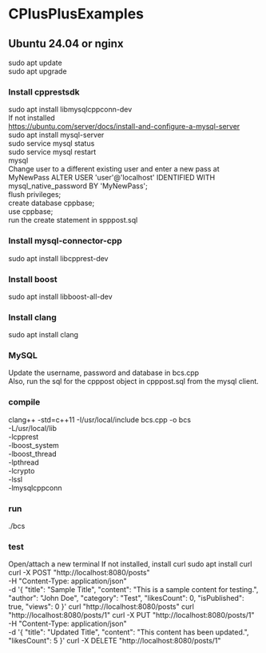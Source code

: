 # CPlusPlusExamples

## Ubuntu 24.04 or nginx
sudo apt update <br />
sudo apt upgrade<br />
### Install cpprestsdk
sudo apt install libmysqlcppconn-dev<br />
If not installed<br />
https://ubuntu.com/server/docs/install-and-configure-a-mysql-server<br />
sudo apt install mysql-server<br />
sudo service mysql status<br />
sudo service mysql restart<br />
mysql<br />
Change user to a different existing user and enter a new pass at MyNewPass
ALTER USER 'user'@'localhost' IDENTIFIED WITH mysql_native_password BY 'MyNewPass';<br />
flush privileges;<br />
create database cppbase;<br />
use cppbase;<br />
run the create statement in spppost.sql<br />
### Install mysql-connector-cpp
sudo apt install libcpprest-dev<br />
### Install boost
sudo apt install libboost-all-dev<br />
### Install clang
sudo apt install clang<br />
### MySQL 
Update the username, password and database in bcs.cpp<br />
Also, run the sql for the cpppost object in cpppost.sql from the mysql client.<br />
### compile
clang++ -std=c++11 -I/usr/local/include bcs.cpp -o bcs \
  -L/usr/local/lib \
  -lcpprest \
  -lboost_system \
  -lboost_thread \
  -lpthread \
  -lcrypto \
  -lssl \
  -lmysqlcppconn<br />
### run 
./bcs<br />
### test
Open/attach a new terminal
If not installed, install curl
sudo apt install curl
curl -X POST "http://localhost:8080/posts" \
     -H "Content-Type: application/json" \
     -d '{
           "title": "Sample Title",
           "content": "This is a sample content for testing.",
           "author": "John Doe",
           "category": "Test",
           "likesCount": 0,
           "isPublished": true,
           "views": 0
         }'
curl "http://localhost:8080/posts"
curl "http://localhost:8080/posts/1"
curl -X PUT "http://localhost:8080/posts/1" \
     -H "Content-Type: application/json" \
     -d '{
           "title": "Updated Title",
           "content": "This content has been updated.",
           "likesCount": 5
         }'
curl -X DELETE "http://localhost:8080/posts/1"


